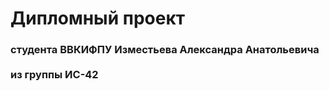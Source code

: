 <h1>Дипломный проект</h1>
<h3>студента ВВКИФПУ Изместьева Александра Анатольевича <br><br>из группы ИС-42</h3>
